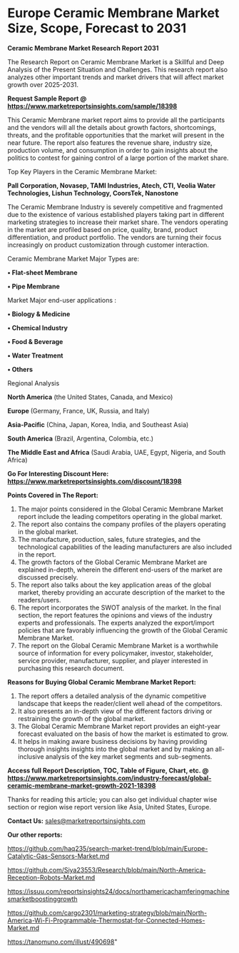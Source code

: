  # Europe Ceramic Membrane Market Size, Scope, Forecast to 2031

<strong>Ceramic Membrane Market Research Report 2031</strong>

The Research Report on Ceramic Membrane Market is a Skillful and Deep Analysis of the Present Situation and Challenges. This research report also analyzes other important trends and market drivers that will affect market growth over 2025-2031.

<strong>Request Sample Report @ <a href=https://www.marketreportsinsights.com/sample/18398>https://www.marketreportsinsights.com/sample/18398</a></strong>

This Ceramic Membrane market report aims to provide all the participants and the vendors will all the details about growth factors, shortcomings, threats, and the profitable opportunities that the market will present in the near future. The report also features the revenue share, industry size, production volume, and consumption in order to gain insights about the politics to contest for gaining control of a large portion of the market share.

Top Key Players in the Ceramic Membrane Market:

<strong>Pall Corporation, Novasep, TAMI Industries, Atech, CTI, Veolia Water Technologies, Lishun Technology, CoorsTek, Nanostone</strong>

The Ceramic Membrane Industry is severely competitive and fragmented due to the existence of various established players taking part in different marketing strategies to increase their market share. The vendors operating in the market are profiled based on price, quality, brand, product differentiation, and product portfolio. The vendors are turning their focus increasingly on product customization through customer interaction.

Ceramic Membrane Market Major Types are:

<strong>• Flat-sheet Membrane

• Pipe Membrane</strong>

Market Major end-user applications :

<strong>• Biology & Medicine

• Chemical Industry

• Food & Beverage

• Water Treatment

• Others</strong>

Regional Analysis

</u><strong><b>North America</b></strong> (the United States, Canada, and Mexico)

<strong><b>Europe </b></strong>(Germany, France, UK, Russia, and Italy)

<strong><b>Asia-Pacific</b></strong> (China, Japan, Korea, India, and Southeast Asia)

<strong><b>South America</b></strong> (Brazil, Argentina, Colombia, etc.)

<strong><b>The Middle East and Africa</b></strong> (Saudi Arabia, UAE, Egypt, Nigeria, and South Africa)

<strong>Go For Interesting Discount Here: <a href=https://www.marketreportsinsights.com/discount/18398>https://www.marketreportsinsights.com/discount/18398</a></strong>

<strong>Points Covered in The Report:</strong>
<ol>
  <li>The major points considered in the Global Ceramic Membrane Market report include the leading competitors operating in the global market.</li>
  <li>The report also contains the company profiles of the players operating in the global market.</li>
  <li>The manufacture, production, sales, future strategies, and the technological capabilities of the leading manufacturers are also included in the report.</li>
  <li>The growth factors of the Global Ceramic Membrane Market are explained in-depth, wherein the different end-users of the market are discussed precisely.</li>
  <li>The report also talks about the key application areas of the global market, thereby providing an accurate description of the market to the readers/users.</li>
  <li>The report incorporates the SWOT analysis of the market. In the final section, the report features the opinions and views of the industry experts and professionals. The experts analyzed the export/import policies that are favorably influencing the growth of the Global Ceramic Membrane Market.</li>
  <li>The report on the Global Ceramic Membrane Market is a worthwhile source of information for every policymaker, investor, stakeholder, service provider, manufacturer, supplier, and player interested in purchasing this research document.</li>
</ol>
<strong>Reasons for Buying Global Ceramic Membrane Market Report:</strong>

<ol>
  <li>The report offers a detailed analysis of the dynamic competitive landscape that keeps the reader/client well ahead of the competitors.</li>
  <li>It also presents an in-depth view of the different factors driving or restraining the growth of the global market.</li>
  <li>The Global Ceramic Membrane Market report provides an eight-year forecast evaluated on the basis of how the market is estimated to grow.</li>
  <li>It helps in making aware business decisions by having providing thorough insights insights into the global market and by making an all-inclusive analysis of the key market segments and sub-segments.</li>
</ol>
<strong>Access full Report Description, TOC, Table of Figure, Chart, etc. @ <a href=https://www.marketreportsinsights.com/industry-forecast/global-ceramic-membrane-market-growth-2021-18398>https://www.marketreportsinsights.com/industry-forecast/global-ceramic-membrane-market-growth-2021-18398</a></strong>


Thanks for reading this article; you can also get individual chapter wise section or region wise report version like Asia, United States, Europe.

<strong>Contact Us:</strong>
sales@marketreportsinsights.com

<strong>Our other reports:</strong>

<a href=https://github.com/haq235/search-market-trend/blob/main/Europe-Catalytic-Gas-Sensors-Market.md>https://github.com/haq235/search-market-trend/blob/main/Europe-Catalytic-Gas-Sensors-Market.md</a>

<a href=https://github.com/Siya23553/Research/blob/main/North-America-Reception-Robots-Market.md>https://github.com/Siya23553/Research/blob/main/North-America-Reception-Robots-Market.md</a>

<a href=https://issuu.com/reportsinsights24/docs/northamericachamferingmachinesmarketboostinggrowth>https://issuu.com/reportsinsights24/docs/northamericachamferingmachinesmarketboostinggrowth</a>

<a href=https://github.com/cargo2301/marketing-strategy/blob/main/North-America-Wi-Fi-Programmable-Thermostat-for-Connected-Homes-Market.md>https://github.com/cargo2301/marketing-strategy/blob/main/North-America-Wi-Fi-Programmable-Thermostat-for-Connected-Homes-Market.md</a>

<a href=https://tanomuno.com/illust/490698>https://tanomuno.com/illust/490698</a>"
